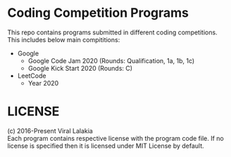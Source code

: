 # Coding Competition Programs
This repo contains programs submitted in different coding competitions. This includes below main compititions:
* Google
  * Google Code Jam 2020 (Rounds: Qualification, 1a, 1b, 1c)
  * Google Kick Start 2020 (Rounds: C)
* LeetCode
  * Year 2020

# LICENSE
(c) 2016-Present Viral Lalakia  
Each program contains respective license with the program code file. If no license is specified then it is licensed under MIT License by default.
